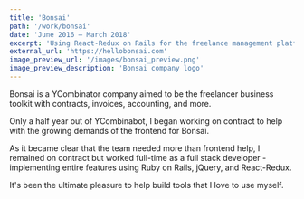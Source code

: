```yaml
---
title: 'Bonsai'
path: '/work/bonsai'
date: 'June 2016 – March 2018'
excerpt: 'Using React-Redux on Rails for the freelance management platform.'
external_url: 'https://hellobonsai.com'
image_preview_url: '/images/bonsai_preview.png'
image_preview_description: 'Bonsai company logo'
---
```


Bonsai is a YCombinator company aimed to be the freelancer business toolkit with contracts, invoices, accounting, and more.

Only a half year out of YCombinabot, I began working on contract to help with the growing demands of the frontend for Bonsai.

As it became clear that the team needed more than frontend help, I remained on contract but worked full-time as a full stack developer - implementing entire features using Ruby on Rails, jQuery, and React-Redux.

It's been the ultimate pleasure to help build tools that I love to use myself.
